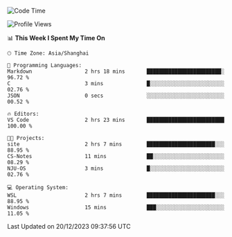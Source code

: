 <!--START_SECTION:waka-->
![Code Time](http://img.shields.io/badge/Code%20Time-1%2C432%20hrs%2049%20mins-blue)

![Profile Views](http://img.shields.io/badge/Profile%20Views-1-blue)

📊 **This Week I Spent My Time On** 

```text
🕑︎ Time Zone: Asia/Shanghai

💬 Programming Languages: 
Markdown                 2 hrs 18 mins       ████████████████████████░   96.72 % 
C                        3 mins              █░░░░░░░░░░░░░░░░░░░░░░░░   02.76 % 
JSON                     0 secs              ░░░░░░░░░░░░░░░░░░░░░░░░░   00.52 % 

🔥 Editors: 
VS Code                  2 hrs 23 mins       █████████████████████████   100.00 % 

🐱‍💻 Projects: 
site                     2 hrs 7 mins        ██████████████████████░░░   88.95 % 
CS-Notes                 11 mins             ██░░░░░░░░░░░░░░░░░░░░░░░   08.29 % 
NJU-OS                   3 mins              █░░░░░░░░░░░░░░░░░░░░░░░░   02.76 % 

💻 Operating System: 
WSL                      2 hrs 7 mins        ██████████████████████░░░   88.95 % 
Windows                  15 mins             ███░░░░░░░░░░░░░░░░░░░░░░   11.05 % 
```


 Last Updated on 20/12/2023 09:37:56 UTC
<!--END_SECTION:waka-->